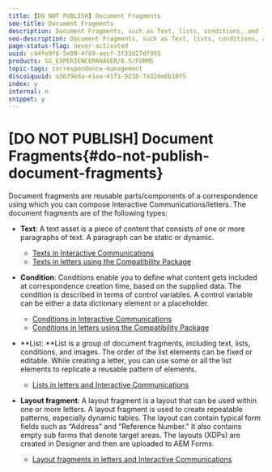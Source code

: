 ```yaml
---
title: [DO NOT PUBLISH] Document Fragments
seo-title: Document Fragments
description: Document Fragments, such as Text, lists, conditions, and layout fragments, in Correspondence Management let you form the static, dynamic, and repeatable components of customer correspondence.
seo-description: Document Fragments, such as Text, lists, conditions, and layout fragments, in Correspondence Management let you form the static, dynamic, and repeatable components of customer correspondence.
page-status-flag: never-activated
uuid: c44fe9f6-5e09-4f69-aecf-3f33d27df993
products: SG_EXPERIENCEMANAGER/6.5/FORMS
topic-tags: correspondence-management
discoiquuid: a3679eda-e1ea-41f1-9238-7a32de6b10f5
index: y
internal: n
snippet: y
---
```


# [DO NOT PUBLISH] Document Fragments{#do-not-publish-document-fragments}

Document fragments are reusable parts/components of a correspondence using which you can compose Interactive Communications/letters. The document fragments are of the following types:

* **Text**: A text asset is a piece of content that consists of one or more paragraphs of text. A paragraph can be static or dynamic.

    * [Texts in Interactive Communications](../../../../6-5/forms/using/texts-interactive-communications.md)
    * [Texts in letters using the Compatibility Package](/6-5/forms/using/cm-texts.md)

* **Condition**: Conditions enable you to define what content gets included at correspondence creation time, based on the supplied data. The condition is described in terms of control variables. A control variable can be either a data dictionary element or a placeholder.

    * [Conditions in Interactive Communications](../../../../6-5/forms/using/conditions-interactive-communications.md)
    * [Conditions in letters using the Compatibility Package](/6-5/forms/using/cm-conditions.md)

* **List: **List is a group of document fragments, including text, lists, conditions, and images. The order of the list elements can be fixed or editable. While creating a letter, you can use some or all the list elements to replicate a reusable pattern of elements.

    * [Lists in letters and Interactive Communications](/6-5/forms/using/cm-lists.md)

* **Layout fragment**: A layout fragment is a layout that can be used within one or more letters. A layout fragment is used to create repeatable patterns, especially dynamic tables. The layout can contain typical form fields such as “Address” and "Reference Number." It also contains empty sub forms that denote target areas. The layouts (XDPs) are created in Designer and then are uploaded to AEM Forms.

    * [Layout fragments in letters and Interactive Communications](/6-5/forms/using/cm-layout-fragments.md)

<!--
<related-links>
<a href="../../../../6-5/forms/using/create-correspondence.md">Create correspondence</a>
<a href="../../../../6-5/forms/using/manage-agent-signature-images.md">Manage agent signature images</a>
<a href="../../../../6-5/forms/using/layout-design-details.md">Layout design details</a>
<a href="../../../../6-5/forms/using/expression-builder.md">Expression builder</a>
<a href="/6-5/forms/using/cm-configuration-properties.md">Correspondence Management configuration properties</a>
<a href="../../../../6-5/forms/using/submit-letter-topostprocess.md">Post processing of letters</a>
<a href="../../../../6-5/forms/using/add-custom-action-asset-listing-view.md">Add custom action to Asset Listing view</a>
<a href="../../../../6-5/forms/using/add-custom-properties-cm-assets.md">Add custom properties to Correspondence Management assets</a>
<a href="../../../../6-5/forms/using/add-action-button-in-create-correspondence-ui.md">Add custom action/button in Create Correspondence UI</a>
<a href="../../../../6-5/forms/using/customize-create-correspondence-ui.md">Customize Create Correspondence UI logo</a>
</related-links>
-->

